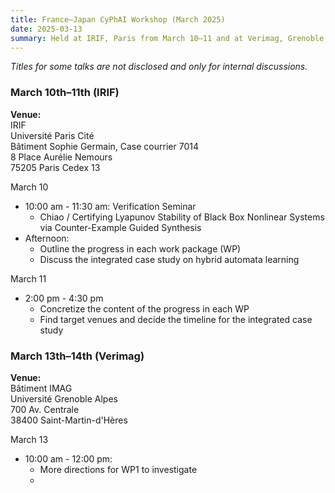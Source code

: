 ```yaml
---
title: France–Japan CyPhAI Workshop (March 2025)
date: 2025-03-13
summary: Held at IRIF, Paris from March 10–11 and at Verimag, Grenoble from March 13-14
---
```


*Titles for some talks are not disclosed and only for internal discussions.*


### March 10th–11th (IRIF)
**Venue:**  
IRIF  
Université Paris Cité  
Bâtiment Sophie Germain, Case courrier 7014  
8 Place Aurélie Nemours  
75205 Paris Cedex 13  

March 10
+ 10:00 am - 11:30 am: Verification Seminar
  * Chiao / Certifying Lyapunov Stability of Black Box Nonlinear Systems via Counter-Example Guided Synthesis 
+ Afternoon:
  * Outline the progress in each work package (WP)
  * Discuss the integrated case study on hybrid automata learning

March 11
* 2:00 pm - 4:30 pm
  * Concretize the content of the progress in each WP
  * Find target venues and decide the timeline for the integrated case study


### March 13th–14th (Verimag)
**Venue:**  
Bâtiment IMAG  
Université Grenoble Alpes  
700 Av. Centrale  
38400 Saint-Martin-d'Hères  

March 13
+ 10:00 am - 12:00 pm:
  * More directions for WP1 to investigate
  * 
